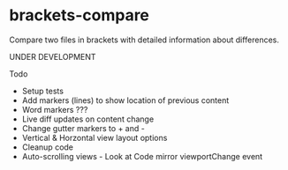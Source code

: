 brackets-compare
=======================

Compare two files in brackets with detailed information about differences.

UNDER DEVELOPMENT

Todo

* Setup tests
* Add markers (lines) to show location of previous content
* Word markers ???
* Live diff updates on content change
* Change gutter markers to + and -
* Vertical & Horzontal view layout options
* Cleanup code
* Auto-scrolling views - Look at Code mirror viewportChange event
